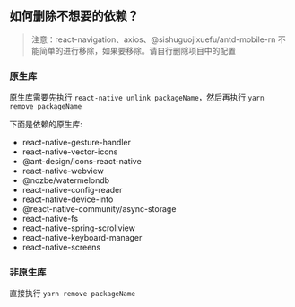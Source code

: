 ## 如何删除不想要的依赖？

> 注意：react-navigation、axios、@sishuguojixuefu/antd-mobile-rn 不能简单的进行移除，如果要移除。请自行删除项目中的配置

### 原生库

原生库需要先执行 `react-native unlink packageName`，然后再执行 `yarn remove packageName`

下面是依赖的原生库:

- react-native-gesture-handler
- react-native-vector-icons
- @ant-design/icons-react-native
- react-native-webview
- @nozbe/watermelondb
- react-native-config-reader
- react-native-device-info
- @react-native-community/async-storage
- react-native-fs
- react-native-spring-scrollview
- react-native-keyboard-manager
- react-native-screens

### 非原生库

直接执行 `yarn remove packageName`
